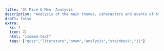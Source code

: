 ```yaml
---
title: 'Of Mice & Men: Analysis'
description: "Analysis of the main themes, caharacters and events of Steinbeck's novel."
draft: false
extra:
  ks: 4
  icon: 🐭
  html: "11omam-text"
  tags: ["gcse","literature","omam","analysis","steinbeck","11"]
---
```

